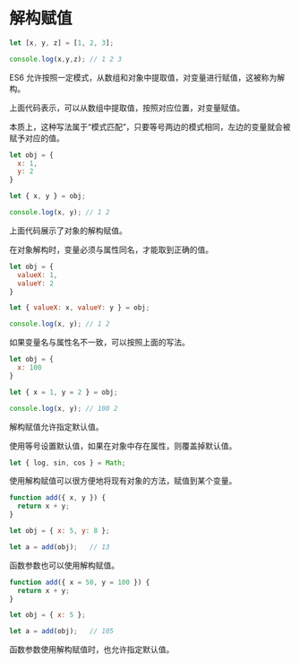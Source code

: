 # 解构赋值



```javascript
let [x, y, z] = [1, 2, 3];

console.log(x,y,z); // 1 2 3
```

ES6 允许按照一定模式，从数组和对象中提取值，对变量进行赋值，这被称为解构。

上面代码表示，可以从数组中提取值，按照对应位置，对变量赋值。

本质上，这种写法属于“模式匹配”，只要等号两边的模式相同，左边的变量就会被赋予对应的值。



```javascript
let obj = {
  x: 1,
  y: 2
}

let { x, y } = obj;

console.log(x, y); // 1 2
```

上面代码展示了对象的解构赋值。

在对象解构时，变量必须与属性同名，才能取到正确的值。



```javascript
let obj = {
  valueX: 1,
  valueY: 2
}

let { valueX: x, valueY: y } = obj;

console.log(x, y); // 1 2
```

如果变量名与属性名不一致，可以按照上面的写法。



```javascript
let obj = {
  x: 100
}

let { x = 1, y = 2 } = obj;

console.log(x, y); // 100 2
```

解构赋值允许指定默认值。

使用等号设置默认值，如果在对象中存在属性，则覆盖掉默认值。





```javascript
let { log, sin, cos } = Math;
```

使用解构赋值可以很方便地将现有对象的方法，赋值到某个变量。



```javascript
function add({ x, y }) {
  return x + y;
}

let obj = { x: 5, y: 8 };

let a = add(obj);   // 13
```

函数参数也可以使用解构赋值。



```javascript
function add({ x = 50, y = 100 }) {
  return x + y;
}

let obj = { x: 5 };

let a = add(obj);   // 105
```

函数参数使用解构赋值时，也允许指定默认值。